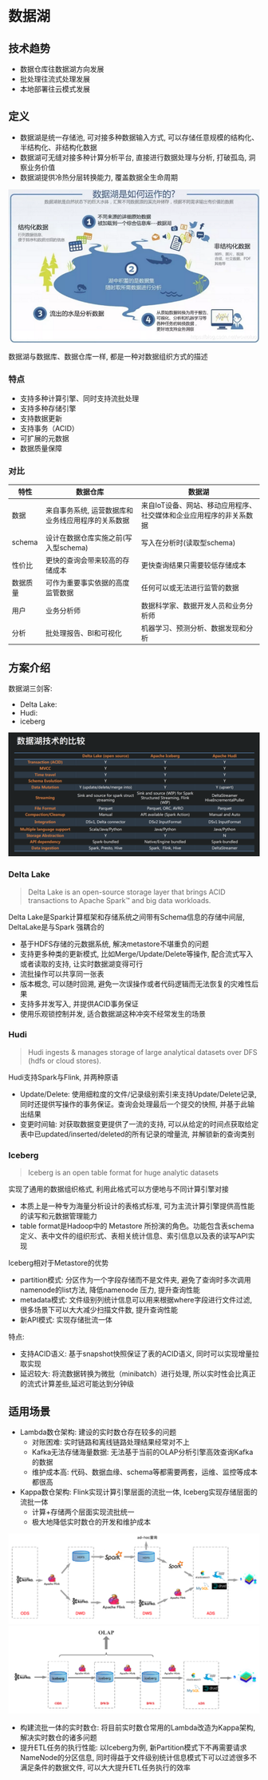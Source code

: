 # 数据湖

## 技术趋势

- 数据仓库往数据湖方向发展
- 批处理往流式处理发展
- 本地部署往云模式发展

## 定义

- 数据湖是统一存储池, 可对接多种数据输入方式, 可以存储任意规模的结构化、半结构化、非结构化数据
- 数据湖可无缝对接多种计算分析平台, 直接进行数据处理与分析, 打破孤岛, 洞察业务价值
- 数据湖提供冷热分层转换能力, 覆盖数据全生命周期

![数据湖定义](./images/数据湖架构.webp)

数据湖与数据库、数据仓库一样, 都是一种对数据组织方式的描述

### 特点

- 支持多种计算引擎、同时支持流批处理
- 支持多种存储引擎
- 支持数据更新
- 支持事务（ACID）
- 可扩展的元数据
- 数据质量保障

### 对比

| 特性     | 数据仓库                                           | 数据湖                                                              |
| -------- | -------------------------------------------------- | ------------------------------------------------------------------- |
| 数据     | 来自事务系统, 运营数据库和业务线应用程序的关系数据 | 来自IoT设备、网站、移动应用程序、社交媒体和企业应用程序的非关系数据 |
| schema   | 设计在数据仓库实施之前(写入型schema)               | 写入在分析时(读取型schema)                                          |
| 性价比   | 更快的查询会带来较高的存储成本                     | 更快查询结果只需要较低存储成本                                      |
| 数据质量 | 可作为重要事实依据的高度监管数据                   | 任何可以或无法进行监管的数据                                        |
| 用户     | 业务分析师                                         | 数据科学家、数据开发人员和业务分析师                                |
| 分析     | 批处理报告、BI和可视化                             | 机器学习、预测分析、数据发现和分析                                  |

## 方案介绍

数据湖三剑客:

- Delta Lake:
- Hudi:
- iceberg

![数据湖三剑客](./images/数据湖三剑客对比.webp)

### Delta Lake

> Delta Lake is an open-source storage layer that brings ACID transactions to Apache Spark™ and big data workloads.

Delta Lake是Spark计算框架和存储系统之间带有Schema信息的存储中间层, DeltaLake是与Spark 强耦合的

- 基于HDFS存储的元数据系统, 解决metastore不堪重负的问题
- 支持更多种类的更新模式, 比如Merge/Update/Delete等操作, 配合流式写入或者读取的支持, 让实时数据湖变得可行
- 流批操作可以共享同一张表
- 版本概念, 可以随时回溯, 避免一次误操作或者代码逻辑而无法恢复的灾难性后果
- 支持多并发写入, 并提供ACID事务保证
- 使用乐观锁控制并发, 适合数据湖这种冲突不经常发生的场景

### Hudi

> Hudi ingests & manages storage of large analytical datasets over DFS (hdfs or cloud stores).

Hudi支持Spark与Flink, 并两种原语

- Update/Delete: 使用细粒度的文件/记录级别索引来支持Update/Delete记录, 同时还提供写操作的事务保证。查询会处理最后一个提交的快照, 并基于此输出结果
- 变更时间轴: 对获取数据变更提供了一流的支持, 可以从给定的时间点获取给定表中已updated/inserted/deleted的所有记录的增量流, 并解锁新的查询类别

### Iceberg

> Iceberg is an open table format for huge analytic datasets

实现了通用的数据组织格式, 利用此格式可以方便地与不同计算引擎对接

- 本质上是一种专为海量分析设计的表格式标准, 可为主流计算引擎提供高性能的读写和元数据管理能力
- table format是Hadoop中的 Metastore 所扮演的角色。功能包含表schema定义、表中文件的组织形式、表相关统计信息、索引信息以及表的读写API实现

Iceberg相对于Metastore的优势

- partition模式: 分区作为一个字段存储而不是文件夹, 避免了查询时多次调用namenode的list方法, 降低namenode 压力, 提升查询性能
- metadata模式: 文件级别列统计信息可以用来根据where字段进行文件过滤, 很多场景下可以大大减少扫描文件数, 提升查询性能
- 新API模式: 实现存储批流一体

特点:

- 支持ACID语义: 基于snapshot快照保证了表的ACID语义, 同时可以实现增量拉取实现
- 延迟较大: 将流数据转换为微批（minibatch）进行处理, 所以实时性会比真正的流式计算差些,延迟可能达到分钟级

## 适用场景

- Lambda数仓架构: 建设的实时数仓存在较多的问题
  - 对账困难: 实时链路和离线链路处理结果经常对不上
  - Kafka无法存储海量数据: 无法基于当前的OLAP分析引擎高效查询Kafka的数据
  - 维护成本高: 代码、数据血缘、schema等都需要两套，运维、监控等成本都很高
- Kappa数仓架构: Flink实现计算引擎层面的流批一体, Iceberg实现存储层面的流批一体
  - 计算+存储两个层面实现流批统一
  - 极大地降低实时数仓的开发和维护成本

![lambda架构](./images/lambda数仓架构.webp)
![kappa架构](./images/kappa数仓架构.webp)

- 构建流批一体的实时数仓: 将目前实时数仓常用的Lambda改造为Kappa架构, 解决实时数仓的诸多问题
- 提升ETL任务的执行性能: 以Iceberg为例, 新Partition模式下不再需要请求NameNode的分区信息, 同时得益于文件级别统计信息模式下可以过滤很多不满足条件的数据文件, 可以大大提升ETL任务执行的效率